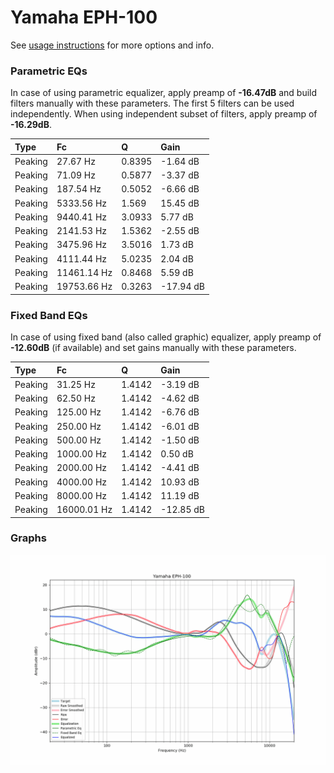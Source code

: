 # Yamaha EPH-100
See [usage instructions](https://github.com/jaakkopasanen/AutoEq#usage) for more options and info.

### Parametric EQs
In case of using parametric equalizer, apply preamp of **-16.47dB** and build filters manually
with these parameters. The first 5 filters can be used independently.
When using independent subset of filters, apply preamp of **-16.29dB**.

| Type    | Fc          |      Q | Gain      |
|:--------|:------------|:-------|:----------|
| Peaking | 27.67 Hz    | 0.8395 | -1.64 dB  |
| Peaking | 71.09 Hz    | 0.5877 | -3.37 dB  |
| Peaking | 187.54 Hz   | 0.5052 | -6.66 dB  |
| Peaking | 5333.56 Hz  | 1.569  | 15.45 dB  |
| Peaking | 9440.41 Hz  | 3.0933 | 5.77 dB   |
| Peaking | 2141.53 Hz  | 1.5362 | -2.55 dB  |
| Peaking | 3475.96 Hz  | 3.5016 | 1.73 dB   |
| Peaking | 4111.44 Hz  | 5.0235 | 2.04 dB   |
| Peaking | 11461.14 Hz | 0.8468 | 5.59 dB   |
| Peaking | 19753.66 Hz | 0.3263 | -17.94 dB |

### Fixed Band EQs
In case of using fixed band (also called graphic) equalizer, apply preamp of **-12.60dB**
(if available) and set gains manually with these parameters.

| Type    | Fc          |      Q | Gain      |
|:--------|:------------|:-------|:----------|
| Peaking | 31.25 Hz    | 1.4142 | -3.19 dB  |
| Peaking | 62.50 Hz    | 1.4142 | -4.62 dB  |
| Peaking | 125.00 Hz   | 1.4142 | -6.76 dB  |
| Peaking | 250.00 Hz   | 1.4142 | -6.01 dB  |
| Peaking | 500.00 Hz   | 1.4142 | -1.50 dB  |
| Peaking | 1000.00 Hz  | 1.4142 | 0.50 dB   |
| Peaking | 2000.00 Hz  | 1.4142 | -4.41 dB  |
| Peaking | 4000.00 Hz  | 1.4142 | 10.93 dB  |
| Peaking | 8000.00 Hz  | 1.4142 | 11.19 dB  |
| Peaking | 16000.01 Hz | 1.4142 | -12.85 dB |

### Graphs
![](./Yamaha%20EPH-100.png)
